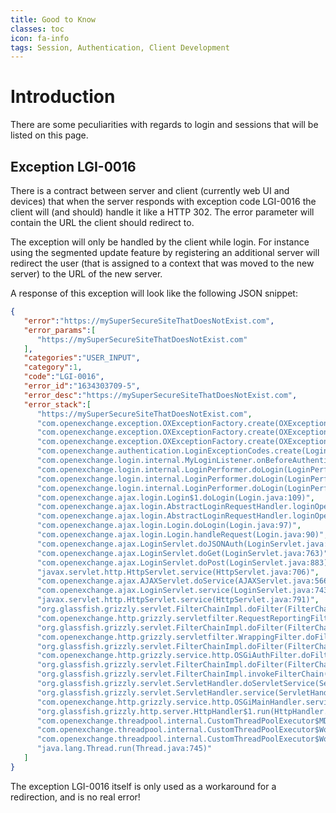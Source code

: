 ```yaml
---
title: Good to Know
classes: toc
icon: fa-info
tags: Session, Authentication, Client Development
---
```


# Introduction
There are some peculiarities with regards to login and sessions that will be listed on this page.

## Exception LGI-0016
There is a contract between server and client (currently web UI and devices) that when the server responds with exception code LGI-0016 the client will (and should) handle it like a HTTP 302. The error parameter will contain the URL the client should redirect to.

The exception will only be handled by the client while login. For instance using the segmented update feature by registering an additional server will redirect the user (that is assigned to a context that was moved to the new server) to the URL of the new server.

A response of this exception will look like the following JSON snippet:

```json
{
   "error":"https://mySuperSecureSiteThatDoesNotExist.com",
   "error_params":[
      "https://mySuperSecureSiteThatDoesNotExist.com"
   ],
   "categories":"USER_INPUT",
   "category":1,
   "code":"LGI-0016",
   "error_id":"1634303709-5",
   "error_desc":"https://mySuperSecureSiteThatDoesNotExist.com",
   "error_stack":[
      "https://mySuperSecureSiteThatDoesNotExist.com",
      "com.openexchange.exception.OXExceptionFactory.create(OXExceptionFactory.java:175)",
      "com.openexchange.exception.OXExceptionFactory.create(OXExceptionFactory.java:165)",
      "com.openexchange.exception.OXExceptionFactory.create(OXExceptionFactory.java:138)",
      "com.openexchange.authentication.LoginExceptionCodes.create(LoginExceptionCodes.java:256)",
      "com.openexchange.login.internal.MyLoginListener.onBeforeAuthentication(MyLoginListener.java:73)",
      "com.openexchange.login.internal.LoginPerformer.doLogin(LoginPerformer.java:202)",
      "com.openexchange.login.internal.LoginPerformer.doLogin(LoginPerformer.java:157)",
      "com.openexchange.login.internal.LoginPerformer.doLogin(LoginPerformer.java:145)",
      "com.openexchange.ajax.login.Login$1.doLogin(Login.java:109)",
      "com.openexchange.ajax.login.AbstractLoginRequestHandler.loginOperation(AbstractLoginRequestHandler.java:226)",
      "com.openexchange.ajax.login.AbstractLoginRequestHandler.loginOperation(AbstractLoginRequestHandler.java:184)",
      "com.openexchange.ajax.login.Login.doLogin(Login.java:97)",
      "com.openexchange.ajax.login.Login.handleRequest(Login.java:90)",
      "com.openexchange.ajax.LoginServlet.doJSONAuth(LoginServlet.java:798)",
      "com.openexchange.ajax.LoginServlet.doGet(LoginServlet.java:763)",
      "com.openexchange.ajax.LoginServlet.doPost(LoginServlet.java:883)",
      "javax.servlet.http.HttpServlet.service(HttpServlet.java:706)",
      "com.openexchange.ajax.AJAXServlet.doService(AJAXServlet.java:566)",
      "com.openexchange.ajax.LoginServlet.service(LoginServlet.java:743)",
      "javax.servlet.http.HttpServlet.service(HttpServlet.java:791)",
      "org.glassfish.grizzly.servlet.FilterChainImpl.doFilter(FilterChainImpl.java:148)",
      "com.openexchange.http.grizzly.servletfilter.RequestReportingFilter.doFilter(RequestReportingFilter.java:138)",
      "org.glassfish.grizzly.servlet.FilterChainImpl.doFilter(FilterChainImpl.java:138)",
      "com.openexchange.http.grizzly.servletfilter.WrappingFilter.doFilter(WrappingFilter.java:222)",
      "org.glassfish.grizzly.servlet.FilterChainImpl.doFilter(FilterChainImpl.java:138)",
      "com.openexchange.http.grizzly.service.http.OSGiAuthFilter.doFilter(OSGiAuthFilter.java:139)",
      "org.glassfish.grizzly.servlet.FilterChainImpl.doFilter(FilterChainImpl.java:138)",
      "org.glassfish.grizzly.servlet.FilterChainImpl.invokeFilterChain(FilterChainImpl.java:107)",
      "org.glassfish.grizzly.servlet.ServletHandler.doServletService(ServletHandler.java:226)",
      "org.glassfish.grizzly.servlet.ServletHandler.service(ServletHandler.java:178)",
      "com.openexchange.http.grizzly.service.http.OSGiMainHandler.service(OSGiMainHandler.java:301)",
      "org.glassfish.grizzly.http.server.HttpHandler$1.run(HttpHandler.java:224)",
      "com.openexchange.threadpool.internal.CustomThreadPoolExecutor$MDCProvidingRunnable.run(CustomThreadPoolExecutor.java:2575)",
      "com.openexchange.threadpool.internal.CustomThreadPoolExecutor$Worker.runTask(CustomThreadPoolExecutor.java:841)",
      "com.openexchange.threadpool.internal.CustomThreadPoolExecutor$Worker.run(CustomThreadPoolExecutor.java:868)",
      "java.lang.Thread.run(Thread.java:745)"
   ]
}
```

The exception LGI-0016 itself is only used as a workaround for a redirection, and is no real error!